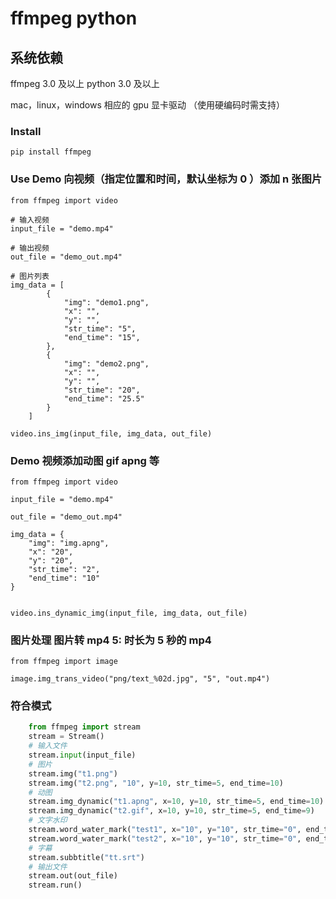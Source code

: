 # ffmpeg python

## 系统依赖
ffmpeg 3.0 及以上
python 3.0 及以上

mac，linux，windows 相应的 gpu 显卡驱动 （使用硬编码时需支持）

### Install
```shell
pip install ffmpeg
```

### Use Demo 向视频（指定位置和时间，默认坐标为 0 ）添加 n 张图片
```shell
from ffmpeg import video

# 输入视频
input_file = "demo.mp4"

# 输出视频
out_file = "demo_out.mp4"

# 图片列表
img_data = [
        {
            "img": "demo1.png",
            "x": "",
            "y": "",
            "str_time": "5",
            "end_time": "15",
        },
        {
            "img": "demo2.png",
            "x": "",
            "y": "",
            "str_time": "20",
            "end_time": "25.5"
        }
    ]

video.ins_img(input_file, img_data, out_file)
```

### Demo 视频添加动图 gif apng 等

```shell
from ffmpeg import video

input_file = "demo.mp4"

out_file = "demo_out.mp4"

img_data = {
    "img": "img.apng",
    "x": "20",
    "y": "20",
    "str_time": "2",
    "end_time": "10"
}


video.ins_dynamic_img(input_file, img_data, out_file)
```

### 图片处理   图片转 mp4  5: 时长为 5 秒的 mp4
```shell
from ffmpeg import image

image.img_trans_video("png/text_%02d.jpg", "5", "out.mp4")
```

### 符合模式
```python
    from ffmpeg import stream
    stream = Stream()
    # 输入文件
    stream.input(input_file)
    # 图片
    stream.img("t1.png")
    stream.img("t2.png", "10", y=10, str_time=5, end_time=10)
    # 动图
    stream.img_dynamic("t1.apng", x=10, y=10, str_time=5, end_time=10)
    stream.img_dynamic("t2.gif", x=10, y=10, str_time=5, end_time=9)
    # 文字水印
    stream.word_water_mark("test1", x="10", y="10", str_time="0", end_time="20", font="ttf.ttf", color="blue")
    stream.word_water_mark("test2", x="10", y="10", str_time="0", end_time="20", font="ttf.ttf", color="blue")
    # 字幕
    stream.subbtitle("tt.srt")
    # 输出文件
    stream.out(out_file)
    stream.run()
```

